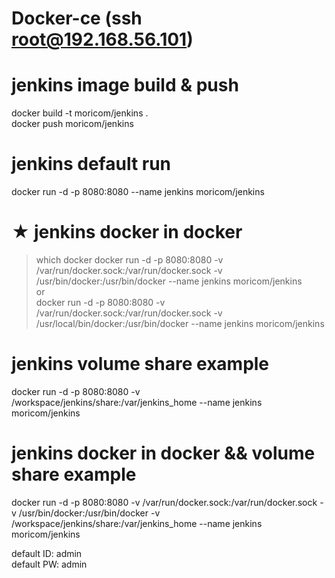 # Docker-ce (ssh root@192.168.56.101)

# jenkins image build & push
docker build -t moricom/jenkins .\
docker push moricom/jenkins

# jenkins default run 
docker run -d -p 8080:8080 --name jenkins moricom/jenkins

# ★ jenkins docker in docker
> which docker
> docker run -d -p 8080:8080 -v /var/run/docker.sock:/var/run/docker.sock -v /usr/bin/docker:/usr/bin/docker --name jenkins moricom/jenkins  
or    
> docker run -d -p 8080:8080 -v /var/run/docker.sock:/var/run/docker.sock -v /usr/local/bin/docker:/usr/bin/docker --name jenkins moricom/jenkins

# jenkins volume share example
docker run -d -p 8080:8080 -v /workspace/jenkins/share:/var/jenkins_home --name jenkins moricom/jenkins

# jenkins docker in docker && volume share example
docker run -d -p 8080:8080 -v /var/run/docker.sock:/var/run/docker.sock -v /usr/bin/docker:/usr/bin/docker -v /workspace/jenkins/share:/var/jenkins_home --name jenkins moricom/jenkins

default ID: admin  
default PW: admin
